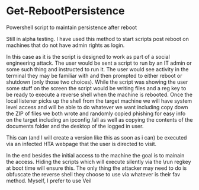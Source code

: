 # Get-RebootPersistence
Powershell script to maintain persistence after reboot

Still in alpha testing. I have used this method to start scripts post reboot on machines that do not have admin rights as login.

In this case as it is the script is designed to work as part of a social engineering attack. The user would be sent a script to run by an IT admin or some such thing and instructed to run it. The user would see activity in the terminal they may be familiar with and then prompted to either reboot or shutdown (only those two choices). 
While the script was showing the user some stuff on the screen the script would be writing files and a reg key to be ready to execute a reverse shell when the machine is rebooted.
Once the local listener picks up the shell from the target machine we will have system level access and will be able to do whatever we want including copy down the ZIP of files we both wrote and randomly copied phishing for easy info on the target including an ipconfig /all as well as copying the contents of the documents folder and the desktop of the logged in user.

This can (and I will create a version like this as soon as i can) be executed via an infected HTA webpage that the user is directed to visit.

In the end besides the initial access to the machine the goal is to mainain the access. Hiding the scripts which will execute silently via the \run regkey at boot time will ensure this. The only thing the attacker may need to do is obfuscate the reverse shell they choose to use via whatever is their fav method. Myself, I prefer to use Veil 
